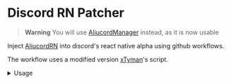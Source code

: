 # Discord RN Patcher

> **Warning**
> You will use [AliucordManager](https://github.com/Aliucord/AliucordManager) instead, as it is now usable

Inject [AliucordRN](https://github.com/Aliucord/AliucordRN) into discord's react native alpha using github workflows.

The workflow uses a modified version [xTyman](https://github.com/TymanWasTaken)'s script.

<details>
  <summary>Usage</summary>

1. [Fork](https://github.com/c10udburst-discord/discord-rn-patcher/fork) this repo
2. Go to [actions](../../actions/workflows/patch.yml)
3. Press run action
4. ???
5. profit

</details>
